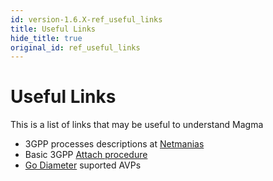 ```yaml
---
id: version-1.6.X-ref_useful_links
title: Useful Links
hide_title: true
original_id: ref_useful_links
---
```


# Useful Links

This is a list of links that may be useful to understand Magma

- 3GPP processes descriptions at [Netmanias](https://www.netmanias.com/)
- Basic 3GPP [Attach procedure](https://www.netmanias.com/en/post/techdocs/6102/emm-initial-attach-lte/emm-procedure-1-initial-attach-part-2-call-flow-of-initial-attach)
- [Go Diameter](https://github.com/fiorix/go-diameter/blob/master/diam/dict/default.go) suported AVPs
